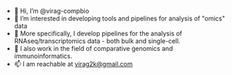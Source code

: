 - 👋 Hi, I’m @virag-compbio
- 👀 I’m interested in developing tools and pipelines for analysis of "omics" data
- 👀 More specifically, I develop pipelines for the analysis of RNAseq/transcriptomics data - both bulk and single-cell.
- 👀 I also work in the field of comparative genomics and immunoinformatics.
- 📫 I am reachable at virag2k@gmail.com

<!---
virag-compbio/virag-compbio is a ✨ special ✨ repository because its `README.md` (this file) appears on your GitHub profile.
You can click the Preview link to take a look at your changes.
--->
